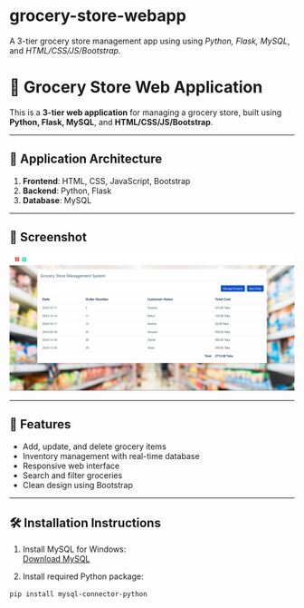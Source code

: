 # grocery-store-webapp
A 3-tier grocery store management app using using *Python, Flask, MySQL*, and *HTML/CSS/JS/Bootstrap*.
# 🛒 Grocery Store Web Application

This is a **3-tier web application** for managing a grocery store, built using **Python, Flask, MySQL**, and **HTML/CSS/JS/Bootstrap**.

---

## 🧱 Application Architecture

1. **Frontend**: HTML, CSS, JavaScript, Bootstrap  
2. **Backend**: Python, Flask  
3. **Database**: MySQL

---

## 📸 Screenshot

![Homepage](homepage.JPG)

---

## 🚀 Features

- Add, update, and delete grocery items
- Inventory management with real-time database
- Responsive web interface
- Search and filter groceries
- Clean design using Bootstrap

---

## 🛠️ Installation Instructions

1. Install MySQL for Windows:  
   [Download MySQL](https://dev.mysql.com/downloads/installer/)

2. Install required Python package:

```bash
pip install mysql-connector-python
